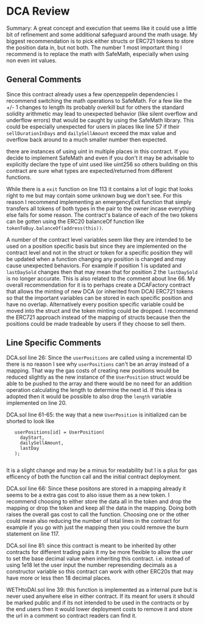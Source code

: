 # DCA Review

Summary: A great concept and execution that seems like it could use a little bit of refinement and some additional safeguard around the math usage. My biggest recommendation is to pick either structs or ERC721 tokens to store the position data in, but not both. The number 1 most important thing I recommend is to replace the math with SafeMath, especially when using non even int values.

## General Comments

Since this contract already uses a few openzeppelin dependencies I recommend switching the math operations to SafeMath. For a few like the +/- 1 changes to length its probably overkill but for others the standard solidity arithmetic may lead to unexpected behavior (like silent overflow and underflow errors) that would be caught by using the SafeMath library. This could be especially unexpected for users in places like line 57 if their `sellDurationInDays` and `dailySellAmount` exceed the max value and overflow back around to a much smaller number then expected.

there are instances of using uint in multiple places in this contract. If you decide to implement SafeMath and even if you don't it may be advisable to explicitly declare the type of uint used like uint256 so others building on this contract are sure what types are expected/returned from different functions.

While there is a `exit` function on line 113 it contains a lot of logic that looks right to me but may contain some unknown bug we don't see. For this reason I recommend implementing an emergencyExit function that simply transfers all tokens of both types in the pair to the owner incase everything else fails for some reason. The contract's balance of each of the two tokens can be gotten using the ERC20 balanceOf function like `tokenToBuy.balanceOf(address(this))`.

A number of the contract level variables seem like they are intended to be used on a position specific basis but since they are implemented on the contract level and not in the struct or token for a specific position they will be updated when a function changing any position is changed and may cause unexpected behaviors. For example if position 1 is updated and `lastDaySold` changes then that may mean that for position 2 the `lastDaySold` is no longer accurate. This is also related to the comment about line 66. My overall recommendation for it is to perhaps create a DCAFactory contract that allows the minting of new DCA (or inherited from DCA) ERC721 tokens so that the important variables can be stored in each specific position and have no overlap. Alternatively every position specific variable could be moved into the struct and the token minting could be dropped. I recommend the ERC721 approach instead of the mapping of structs because then the positions could be made tradeable by users if they choose to sell them. 

## Line Specific Comments

DCA.sol line 26: Since the `userPositions` are called using a incremental ID there is no reason I see why `userPositions` can't be an array instead of a mapping. That way the gas costs of creating new positions would be reduced slightly as the new instance of the `UserPosition` struct would be able to be pushed to the array and there would be no need for an addition operation calculating the length to determine the next id. If this idea is adopted then it would be possible to also drop the `length` variable implemented on line 20.


DCA.sol line 61-65: the way that a new `UserPosition` is initialized can be shorted to look like
 ```
    userPositions[id] = UserPosition(
      dayStart,
      dailySellAmount,
      lastDay
    );
    
```
It is a slight change and may be a minus for readability but I is a plus for gas efficency of both the function call and the initial contract deployment.

DCA.sol line 66: Since these positons are stored in a mapping already it seems to be a extra gas cost to also issue them as a new token. I recommend choosing to either store the data all in the token and drop the mapping or drop the token and keep all the data in the mapping. Doing both raises the overall gas cost to call the function. Choosing one or the other could mean also reducing the number of total lines in the contract for example if you go with just the mapping then you could remove the burn statement on line 117.

DCA.sol line 81: since this contract is meant to be inherited by other contracts for different trading pairs it my be more flexible to allow the user to set the base decimal value when inheriting this contract. i.e. instead of using 1e18 let the user input the number represending decimals as a constructor variable so this contract can work with other ERC20s that may have more or less then 18 decimal places.

WETHtoDAI.sol line 39: this function is implemented as a internal pure but is never used anywhere else in either contract. If its meant for users it should be marked public and if its not intended to be used in the contracts or by the end users then it would lower deployment costs to remove it and store the url in a comment so contract readers can find it. 
